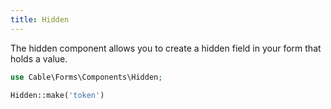 ```yaml
---
title: Hidden
---
```


The hidden component allows you to create a hidden field in your form that holds a value.

```php
use Cable\Forms\Components\Hidden;

Hidden::make('token')
```
